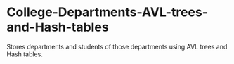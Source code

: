 # College-Departments-AVL-trees-and-Hash-tables
Stores departments and students of those departments using AVL trees and Hash tables.
